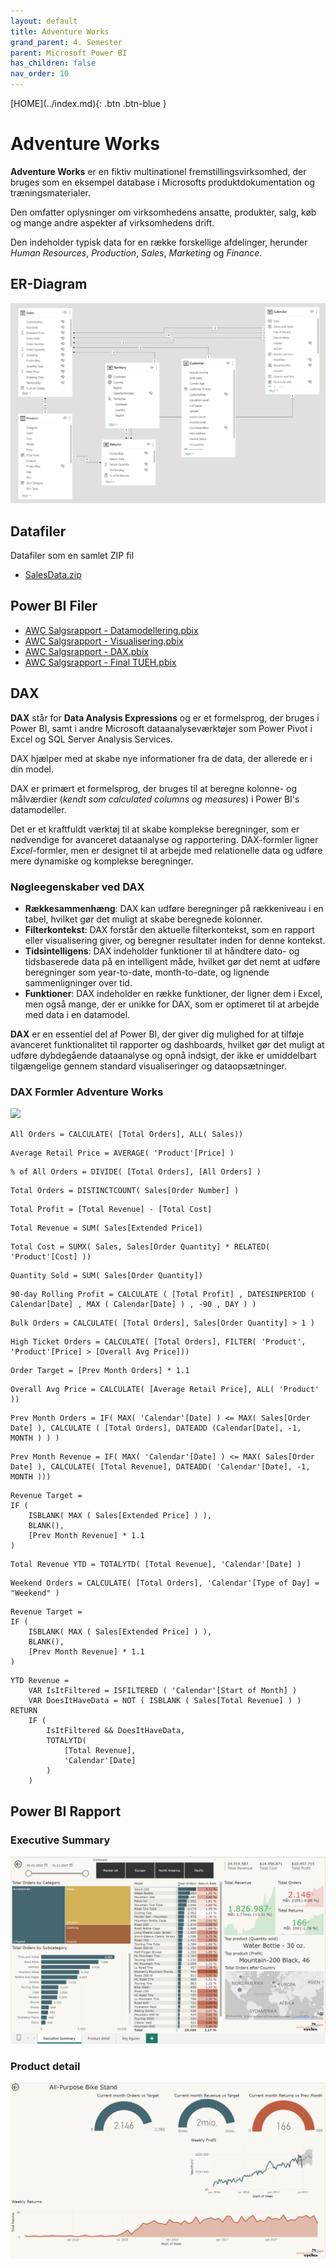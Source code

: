 ```yaml
---
layout: default
title: Adventure Works
grand_parent: 4. Semester
parent: Microsoft Power BI
has_children: false
nav_order: 10
---
```


<span class="fs-1">
[HOME](../index.md){: .btn .btn-blue }
</span>

# Adventure Works
**Adventure Works** er en fiktiv multinationel fremstillingsvirksomhed, der bruges som en eksempel database i Microsofts produktdokumentation og træningsmaterialer.

Den omfatter oplysninger om virksomhedens ansatte, produkter, salg, køb og mange andre aspekter af virksomhedens drift. 

Den indeholder typisk data for en række forskellige afdelinger, herunder *Human Resources*, *Production*, *Sales*, *Marketing* og *Finance*.

## ER-Diagram

![](../image/awc_er.jpg)

## Datafiler
Datafiler som en samlet ZIP fil
- [SalesData.zip](./filer/SalesData.zip)

## Power BI Filer
- [AWC Salgsrapport - Datamodellering.pbix](./filer/AWC%20Salgsrapport%20-%20Datamodellering.pbix)
- [AWC Salgsrapport - Visualisering.pbix](./filer/AWC%20Salgsrapport%20-%20Visualisering.pbix)
- [AWC Salgsrapport - DAX.pbix](./filer/AWC%20Salgsrapport%20-%20DAX.pbix)
- [AWC Salgsrapport - Final TUEH.pbix](./filer/AWC%20Salgsrapport%20-%20Final%20TUEH.pbix)

## DAX
**DAX** står for **Data Analysis Expressions** og er et formelsprog, der bruges i Power BI, samt i andre Microsoft dataanalyseværktøjer som Power Pivot i Excel og SQL Server Analysis Services. 

DAX hjælper med at skabe nye informationer fra de data, der allerede er i din model.

DAX er primært et formelsprog, der bruges til at beregne kolonne- og målværdier (*kendt som calculated columns og measures*) i Power BI's datamodeller. 

Det er et kraftfuldt værktøj til at skabe komplekse beregninger, som er nødvendige for avanceret dataanalyse og rapportering. DAX-formler ligner *Excel*-formler, men er designet til at arbejde med relationelle data og udføre mere dynamiske og komplekse beregninger.

### Nøgleegenskaber ved DAX

- **Rækkesammenhæng**: DAX kan udføre beregninger på rækkeniveau i en tabel, hvilket gør det muligt at skabe beregnede kolonner.
- **Filterkontekst**: DAX forstår den aktuelle filterkontekst, som en rapport eller visualisering giver, og beregner resultater inden for denne kontekst.
- **Tidsintelligens**: DAX indeholder funktioner til at håndtere dato- og tidsbaserede data på en intelligent måde, hvilket gør det nemt at udføre beregninger som year-to-date, month-to-date, og lignende sammenligninger over tid.
- **Funktioner**: DAX indeholder en række funktioner, der ligner dem i Excel, men også mange, der er unikke for DAX, som er optimeret til at arbejde med data i en datamodel.

**DAX** er en essentiel del af Power BI, der giver dig mulighed for at tilføje avanceret funktionalitet til rapporter og dashboards, hvilket gør det muligt at udføre dybdegående dataanalyse og opnå indsigt, der ikke er umiddelbart tilgængelige gennem standard visualiseringer og dataopsætninger.

### DAX Formler Adventure Works

<img src="../image/dax-formler.jpg" style="width: 150px">

```dax
All Orders = CALCULATE( [Total Orders], ALL( Sales))
```

```dax
Average Retail Price = AVERAGE( 'Product'[Price] )
```

```dax
% of All Orders = DIVIDE( [Total Orders], [All Orders] )
```

```dax
Total Orders = DISTINCTCOUNT( Sales[Order Number] )
```

```dax
Total Profit = [Total Revenue] - [Total Cost]
```

```dax
Total Revenue = SUM( Sales[Extended Price])
```

```dax
Total Cost = SUMX( Sales, Sales[Order Quantity] * RELATED( 'Product'[Cost] ))
```

```dax
Quantity Sold = SUM( Sales[Order Quantity])
```

```dax
90-day Rolling Profit = CALCULATE ( [Total Profit] , DATESINPERIOD ( Calendar[Date] , MAX ( Calendar[Date] ) , -90 , DAY ) )
```

```dax
Bulk Orders = CALCULATE( [Total Orders], Sales[Order Quantity] > 1 )
```

```dax
High Ticket Orders = CALCULATE( [Total Orders], FILTER( 'Product', 'Product'[Price] > [Overall Avg Price]))
```

```dax
Order Target = [Prev Month Orders] * 1.1
```

```dax
Overall Avg Price = CALCULATE( [Average Retail Price], ALL( 'Product' ))
```

```dax
Prev Month Orders = IF( MAX( 'Calendar'[Date] ) <= MAX( Sales[Order Date] ), CALCULATE ( [Total Orders], DATEADD (Calendar[Date], -1, MONTH ) ) )
```

```dax
Prev Month Revenue = IF( MAX( 'Calendar'[Date] ) <= MAX( Sales[Order Date] ), CALCULATE( [Total Revenue], DATEADD( 'Calendar'[Date], -1, MONTH )))
```

```dax
Revenue Target = 
IF ( 
    ISBLANK( MAX ( Sales[Extended Price] ) ),
    BLANK(),
    [Prev Month Revenue] * 1.1
)
```

```dax
Total Revenue YTD = TOTALYTD( [Total Revenue], 'Calendar'[Date] )
```

```dax
Weekend Orders = CALCULATE( [Total Orders], 'Calendar'[Type of Day] = "Weekend" )
```

```dax
Revenue Target = 
IF ( 
    ISBLANK( MAX ( Sales[Extended Price] ) ),
    BLANK(),
    [Prev Month Revenue] * 1.1
)
```

```dax
YTD Revenue = 
    VAR IsItFiltered = ISFILTERED ( 'Calendar'[Start of Month] )
    VAR DoesItHaveData = NOT ( ISBLANK ( Sales[Total Revenue] ) )
RETURN
	IF ( 
		IsItFiltered && DoesItHaveData,
		TOTALYTD(
			[Total Revenue],
			'Calendar'[Date]
		)
	)
```

## Power BI Rapport
### Executive Summary
![](../image/awc_rap_1.jpg)

### Product detail
![](../image/awc_rap_2.jpg)